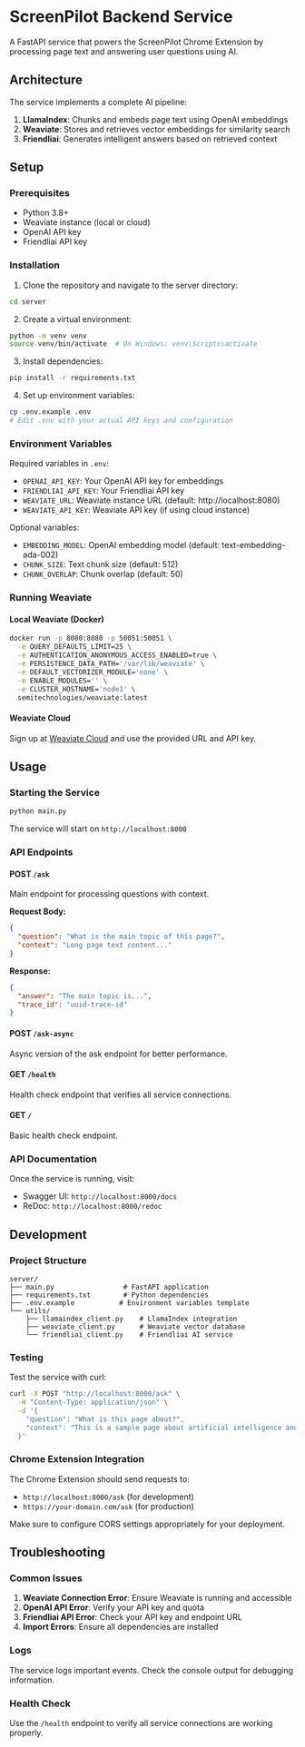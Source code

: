 # ScreenPilot Backend Service

A FastAPI service that powers the ScreenPilot Chrome Extension by processing page text and answering user questions using AI.

## Architecture

The service implements a complete AI pipeline:

1. **LlamaIndex**: Chunks and embeds page text using OpenAI embeddings
2. **Weaviate**: Stores and retrieves vector embeddings for similarity search
3. **Friendliai**: Generates intelligent answers based on retrieved context

## Setup

### Prerequisites

- Python 3.8+
- Weaviate instance (local or cloud)
- OpenAI API key
- Friendliai API key

### Installation

1. Clone the repository and navigate to the server directory:
```bash
cd server
```

2. Create a virtual environment:
```bash
python -m venv venv
source venv/bin/activate  # On Windows: venv\Scripts\activate
```

3. Install dependencies:
```bash
pip install -r requirements.txt
```

4. Set up environment variables:
```bash
cp .env.example .env
# Edit .env with your actual API keys and configuration
```

### Environment Variables

Required variables in `.env`:
- `OPENAI_API_KEY`: Your OpenAI API key for embeddings
- `FRIENDLIAI_API_KEY`: Your Friendliai API key
- `WEAVIATE_URL`: Weaviate instance URL (default: http://localhost:8080)
- `WEAVIATE_API_KEY`: Weaviate API key (if using cloud instance)

Optional variables:
- `EMBEDDING_MODEL`: OpenAI embedding model (default: text-embedding-ada-002)
- `CHUNK_SIZE`: Text chunk size (default: 512)
- `CHUNK_OVERLAP`: Chunk overlap (default: 50)

### Running Weaviate

#### Local Weaviate (Docker)
```bash
docker run -p 8080:8080 -p 50051:50051 \
  -e QUERY_DEFAULTS_LIMIT=25 \
  -e AUTHENTICATION_ANONYMOUS_ACCESS_ENABLED=true \
  -e PERSISTENCE_DATA_PATH='/var/lib/weaviate' \
  -e DEFAULT_VECTORIZER_MODULE='none' \
  -e ENABLE_MODULES='' \
  -e CLUSTER_HOSTNAME='node1' \
  semitechnologies/weaviate:latest
```

#### Weaviate Cloud
Sign up at [Weaviate Cloud](https://console.weaviate.cloud) and use the provided URL and API key.

## Usage

### Starting the Service

```bash
python main.py
```

The service will start on `http://localhost:8000`

### API Endpoints

#### POST `/ask`
Main endpoint for processing questions with context.

**Request Body:**
```json
{
  "question": "What is the main topic of this page?",
  "context": "Long page text content..."
}
```

**Response:**
```json
{
  "answer": "The main topic is...",
  "trace_id": "uuid-trace-id"
}
```

#### POST `/ask-async`
Async version of the ask endpoint for better performance.

#### GET `/health`
Health check endpoint that verifies all service connections.

#### GET `/`
Basic health check endpoint.

### API Documentation

Once the service is running, visit:
- Swagger UI: `http://localhost:8000/docs`
- ReDoc: `http://localhost:8000/redoc`

## Development

### Project Structure

```
server/
├── main.py                 # FastAPI application
├── requirements.txt        # Python dependencies
├── .env.example           # Environment variables template
└── utils/
    ├── llamaindex_client.py    # LlamaIndex integration
    ├── weaviate_client.py      # Weaviate vector database
    └── friendliai_client.py    # Friendliai AI service
```

### Testing

Test the service with curl:

```bash
curl -X POST "http://localhost:8000/ask" \
  -H "Content-Type: application/json" \
  -d '{
    "question": "What is this page about?",
    "context": "This is a sample page about artificial intelligence and machine learning..."
  }'
```

### Chrome Extension Integration

The Chrome Extension should send requests to:
- `http://localhost:8000/ask` (for development)
- `https://your-domain.com/ask` (for production)

Make sure to configure CORS settings appropriately for your deployment.

## Troubleshooting

### Common Issues

1. **Weaviate Connection Error**: Ensure Weaviate is running and accessible
2. **OpenAI API Error**: Verify your API key and quota
3. **Friendliai API Error**: Check your API key and endpoint URL
4. **Import Errors**: Ensure all dependencies are installed

### Logs

The service logs important events. Check the console output for debugging information.

### Health Check

Use the `/health` endpoint to verify all service connections are working properly.
